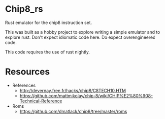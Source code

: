 # Chip8_rs

Rust emulator for the chip8 instruction set.

This was built as a hobby project to explore writing a simple emulator and to
explore rust. Don't expect idiomatic code here. Do expect overengineered code.

This code requires the use of rust nightly.

# Resources

- References
  - http://devernay.free.fr/hacks/chip8/C8TECH10.HTM
  - https://github.com/mattmikolay/chip-8/wiki/CHIP%E2%80%908-Technical-Reference
- Roms
  - https://github.com/dmatlack/chip8/tree/master/roms
